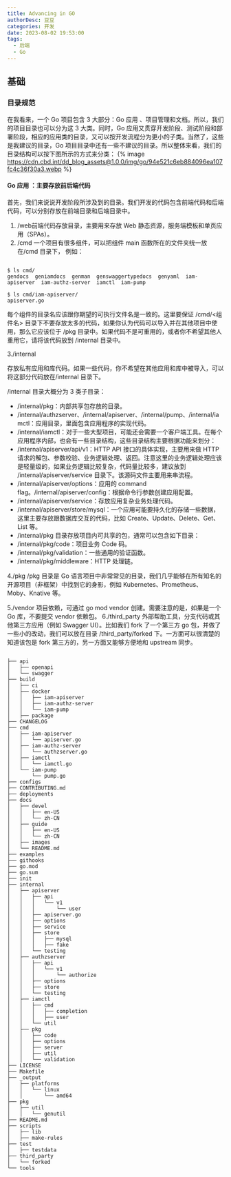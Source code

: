 ```yaml
---
title: Advancing in GO
authorDesc: 豆豆
categories: 开发
date: 2023-08-02 19:53:00
tags:
  - 后端
  - Go
---
```


## 基础

### 目录规范
在我看来，一个 Go 项目包含 3 大部分：Go 应用 、项目管理和文档。所以，我们的项目目录也可以分为这 3 大类。同时，Go 应用又贯穿开发阶段、测试阶段和部署阶段，相应的应用类的目录，又可以按开发流程分为更小的子类。当然了，这些是我建议的目录，Go 项目目录中还有一些不建议的目录。所以整体来看，我们的目录结构可以按下图所示的方式来分类：
{%  image https://cdn.cbd.int/dd_blog_assets@1.0.0/img/go/94e521c6eb884096ea107fc4c36f30a3.webp %}

#### Go 应用 ：主要存放前后端代码

首先，我们来说说开发阶段所涉及到的目录。我们开发的代码包含前端代码和后端代码，可以分别存放在前端目录和后端目录中。

1. /web前端代码存放目录，主要用来存放 Web 静态资源，服务端模板和单页应用（SPAs）。
2. /cmd
    一个项目有很多组件，可以把组件 main 函数所在的文件夹统一放在/cmd 目录下，
  例如：

```shell

$ ls cmd/
gendocs  geniamdocs  genman  genswaggertypedocs  genyaml  iam-apiserver  iam-authz-server  iamctl  iam-pump

$ ls cmd/iam-apiserver/
apiserver.go

```

每个组件的目录名应该跟你期望的可执行文件名是一致的。这里要保证 /cmd/<组件名> 目录下不要存放太多的代码，如果你认为代码可以导入并在其他项目中使用，那么它应该位于 /pkg 目录中。如果代码不是可重用的，或者你不希望其他人重用它，请将该代码放到 /internal 目录中。

3./internal

存放私有应用和库代码。如果一些代码，你不希望在其他应用和库中被导入，可以将这部分代码放在/internal 目录下。

/internal 目录大概分为 3 类子目录：
- /internal/pkg：内部共享包存放的目录。
- /internal/authzserver、/internal/apiserver、/internal/pump、/internal/iamctl：应用目录，里面包含应用程序的实现代码。
- /internal/iamctl：对于一些大型项目，可能还会需要一个客户端工具。在每个应用程序内部，也会有一些目录结构，这些目录结构主要根据功能来划分：
- /internal/apiserver/api/v1：HTTP API 接口的具体实现，主要用来做 HTTP 请求的解包、参数校验、业务逻辑处理、返回。注意这里的业务逻辑处理应该是轻量级的，如果业务逻辑比较复杂，代码量比较多，建议放到 /internal/apiserver/service 目录下。该源码文件主要用来串流程。
- /internal/apiserver/options：应用的 command flag。/internal/apiserver/config：根据命令行参数创建应用配置。
- /internal/apiserver/service：存放应用复杂业务处理代码。
- /internal/apiserver/store/mysql：一个应用可能要持久化的存储一些数据，这里主要存放跟数据库交互的代码，比如 Create、Update、Delete、Get、List 等。
- /internal/pkg 目录存放项目内可共享的包，通常可以包含如下目录：
- /internal/pkg/code：项目业务 Code 码。
- /internal/pkg/validation：一些通用的验证函数。
- /internal/pkg/middleware：HTTP 处理链。

4./pkg
/pkg 目录是 Go 语言项目中非常常见的目录，我们几乎能够在所有知名的开源项目（非框架）中找到它的身影，例如 Kubernetes、Prometheus、Moby、Knative 等。

5./vendor
项目依赖，可通过 go mod vendor 创建。需要注意的是，如果是一个 Go 库，不要提交 vendor 依赖包。
6./third_party
外部帮助工具，分支代码或其他第三方应用（例如 Swagger UI）。比如我们 fork 了一个第三方 go 包，并做了一些小的改动，我们可以放在目录 /third_party/forked 下。一方面可以很清楚的知道该包是 fork 第三方的，另一方面又能够方便地和 upstream 同步。

``` shell

├── api
│   ├── openapi
│   └── swagger
├── build
│   ├── ci
│   ├── docker
│   │   ├── iam-apiserver
│   │   ├── iam-authz-server
│   │   └── iam-pump
│   ├── package
├── CHANGELOG
├── cmd
│   ├── iam-apiserver
│   │   └── apiserver.go
│   ├── iam-authz-server
│   │   └── authzserver.go
│   ├── iamctl
│   │   └── iamctl.go
│   └── iam-pump
│       └── pump.go
├── configs
├── CONTRIBUTING.md
├── deployments
├── docs
│   ├── devel
│   │   ├── en-US
│   │   └── zh-CN
│   ├── guide
│   │   ├── en-US
│   │   └── zh-CN
│   ├── images
│   └── README.md
├── examples
├── githooks
├── go.mod
├── go.sum
├── init
├── internal
│   ├── apiserver
│   │   ├── api
│   │   │   └── v1
│   │   │       └── user
│   │   ├── apiserver.go
│   │   ├── options
│   │   ├── service
│   │   ├── store
│   │   │   ├── mysql
│   │   │   ├── fake
│   │   └── testing
│   ├── authzserver
│   │   ├── api
│   │   │   └── v1
│   │   │       └── authorize
│   │   ├── options
│   │   ├── store
│   │   └── testing
│   ├── iamctl
│   │   ├── cmd
│   │   │   ├── completion
│   │   │   ├── user
│   │   └── util
│   ├── pkg
│   │   ├── code
│   │   ├── options
│   │   ├── server
│   │   ├── util
│   │   └── validation
├── LICENSE
├── Makefile
├── _output
│   ├── platforms
│   │   └── linux
│   │       └── amd64
├── pkg
│   ├── util
│   │   └── genutil
├── README.md
├── scripts
│   ├── lib
│   ├── make-rules
├── test
│   ├── testdata
├── third_party
│   └── forked
└── tools
```